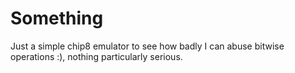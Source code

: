# Something

Just a simple chip8 emulator to see how badly I can abuse bitwise operations :), nothing particularly serious.